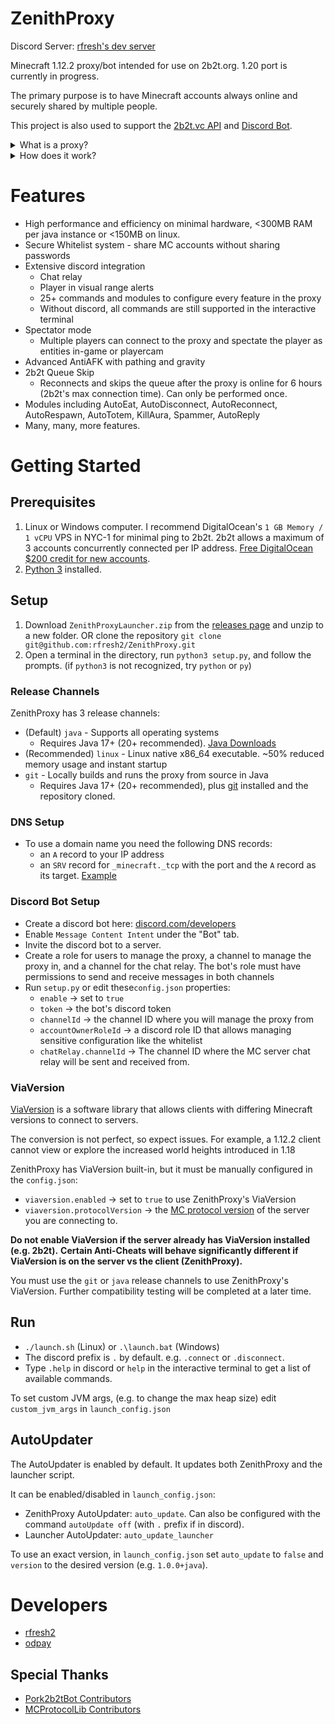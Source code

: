 # ZenithProxy

Discord Server: [rfresh's dev server](https://discord.gg/nJZrSaRKtb)

Minecraft 1.12.2 proxy/bot intended for use on 2b2t.org. 1.20 port is currently in progress.

The primary purpose is to have Minecraft accounts always online and securely shared by multiple people.

This project is also used to support the [2b2t.vc API](https://api.2b2t.vc) and [Discord Bot](https://bot.2b2t.vc).

<details>
    <summary>What is a proxy?</summary>

    This proxy itself consists of two components:
    1. A Minecraft Server ("Proxy Server")
    2. A Minecraft Client ("Proxy Client")

    Players use a Minecraft client to connect to the Proxy Server as you would a normal MC server.
    The Proxy Client connects to a destination MC server (i.e. 2b2t.org).
    The Player's packets to the Proxy Server get forwarded to the Proxy Client which forwards them to the destination
    MC server.
    
    Player MC Client -> Proxy Server -> Proxy Client -> MC Server
    
    When no Player Client is connected the Proxy Client can still act as a bot: moving around, chatting, etc.
</details>

<details>
    <summary>How does it work?</summary>

    The Proxy caches the client's world state including chunks, entities, other players, etc. to allow Player Clients to connect at any time.

    The Proxy is also able to read/modify/cancel/send arbitrary packets in either direction at any time. This is used to simulate
    player movements, spectator mode, discord chat relay, and more.
</details>

# Features

* High performance and efficiency on minimal hardware, <300MB RAM per java instance or <150MB on linux.
* Secure Whitelist system - share MC accounts without sharing passwords
* Extensive discord integration
    * Chat relay
    * Player in visual range alerts
    * 25+ commands and modules to configure every feature in the proxy
    * Without discord, all commands are still supported in the interactive terminal
* Spectator mode
  * Multiple players can connect to the proxy and spectate the player as entities in-game or playercam
* Advanced AntiAFK with pathing and gravity
* 2b2t Queue Skip
  * Reconnects and skips the queue after the proxy is online for 6 hours (2b2t's max connection time). Can only be performed once.
* Modules including AutoEat, AutoDisconnect, AutoReconnect, AutoRespawn, AutoTotem, KillAura, Spammer, AutoReply
* Many, many, more features.

# Getting Started

## Prerequisites

1. Linux or Windows computer. I recommend DigitalOcean's `1 GB Memory / 1 vCPU` VPS in NYC-1 for
   minimal ping to 2b2t. 2b2t allows a maximum of 3 accounts concurrently connected per IP address.
   [Free DigitalOcean $200 credit for new accounts](https://m.do.co/c/3a3a226e4936).
2. [Python 3](https://www.python.org/downloads/) installed.

## Setup

1. Download `ZenithProxyLauncher.zip` from the [releases page](https://github.com/rfresh2/ZenithProxy/releases/launcher) and unzip to a new folder. 
OR clone the repository `git clone git@github.com:rfresh2/ZenithProxy.git`
2. Open a terminal in the directory, run `python3 setup.py`, and follow the prompts. (if `python3` is not recognized, try `python` or `py`)

### Release Channels

ZenithProxy has 3 release channels:

* (Default) `java` - Supports all operating systems
  * Requires Java 17+ (20+ recommended). [Java Downloads](https://adoptium.net/)
* (Recommended) `linux` - Linux native x86_64 executable. ~50% reduced memory usage and instant startup
* `git` - Locally builds and runs the proxy from source in Java
  * Requires Java 17+ (20+ recommended), plus [git](https://git-scm.com/downloads) installed and the repository cloned.


### DNS Setup

* To use a domain name you need the following DNS records:
  * an `A` record to your IP address
  * an `SRV` record for `_minecraft._tcp` with the port and the `A` record as its target. [Example](https://cdn.discordapp.com/attachments/971140948593635335/1139099459431698463/firefox_GSnrLzpsR3.png)

### Discord Bot Setup

* Create a discord bot here: [discord.com/developers](https://discord.com/developers/)
* Enable `Message Content Intent` under the "Bot" tab.
* Invite the discord bot to a server.
* Create a role for users to manage the proxy, a channel to manage the 
  proxy in, and a channel for the chat relay. The bot's role must have permissions to send and receive messages in both channels
* Run `setup.py` or edit these`config.json` properties:
  * `enable` -> set to `true`
  * `token` -> the bot's discord token
  * `channelId` -> the channel ID where you will manage the proxy from
  * `accountOwnerRoleId` -> a discord role ID that allows managing sensitive configuration like the whitelist
  * `chatRelay.channelId` -> The channel ID where the MC server chat relay will be sent and received from.

### ViaVersion

[ViaVersion](https://github.com/ViaVersion/ViaVersion) is a software library that allows clients with differing Minecraft versions to connect to servers.

The conversion is not perfect, so expect issues. For example, a 1.12.2 client cannot view or explore the increased world heights introduced in 1.18

ZenithProxy has ViaVersion built-in, but it must be manually configured in the `config.json`:
* `viaversion.enabled` -> set to `true` to use ZenithProxy's ViaVersion
* `viaversion.protocolVersion` -> the [MC protocol version](https://wiki.vg/Protocol_version_numbers#Versions_after_the_Netty_rewrite) of the server you are connecting to.

**Do not enable ViaVersion if the server already has ViaVersion installed (e.g. 2b2t).**
**Certain Anti-Cheats will behave significantly different if ViaVersion is on the server vs the client (ZenithProxy).**

You must use the `git` or `java` release channels to use ZenithProxy's ViaVersion. Further compatibility testing will be completed at a later time.

## Run

* `./launch.sh` (Linux) or `.\launch.bat` (Windows)
* The discord prefix is `.` by default. e.g. `.connect` or `.disconnect`.
* Type `.help` in discord or `help` in the interactive terminal to get a list of available commands.

To set custom JVM args, (e.g. to change the max heap size) edit `custom_jvm_args` in `launch_config.json`

## AutoUpdater

The AutoUpdater is enabled by default. It updates both ZenithProxy and the launcher script. 

It can be enabled/disabled in `launch_config.json`:
* ZenithProxy AutoUpdater: `auto_update`. Can also be configured with the command `autoUpdate off` (with `.` prefix if in discord).
* Launcher AutoUpdater: `auto_update_launcher`

To use an exact version, in `launch_config.json` set `auto_update` to `false` and `version` to the desired version (e.g. `1.0.0+java`).

# Developers

* [rfresh2](https://github.com/rfresh2)
* [odpay](https://github.com/odpay)

## Special Thanks

* [Pork2b2tBot Contributors](https://github.com/PorkStudios/Pork2b2tBot/graphs/contributors)
* [MCProtocolLib Contributors](https://github.com/GeyserMC/MCProtocolLib/graphs/contributors)
